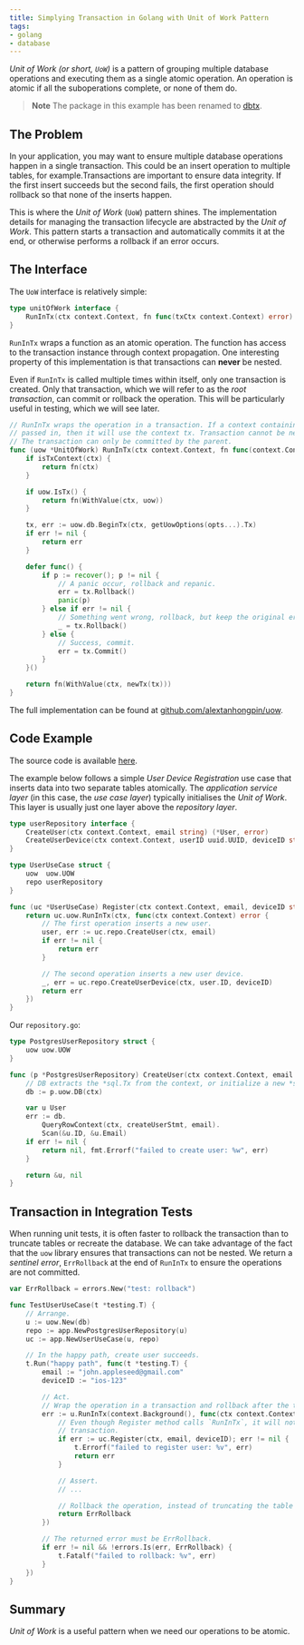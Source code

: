 ```yaml
---
title: Simplying Transaction in Golang with Unit of Work Pattern
tags:
- golang
- database
---
```


_Unit of Work (or short, `UoW`)_ is a pattern of grouping multiple database operations and executing them as a single atomic operation. An operation is atomic if all the suboperations complete, or none of them do.

> **Note**
> The package in this example has been renamed to [dbtx](https://github.com/alextanhongpin/dbtx).

## The Problem

In your application, you may want to ensure multiple database operations happen in a single transaction. This could be an insert operation to multiple tables, for example.Transactions are important to ensure data integrity. If the first insert succeeds but the second fails, the first operation should rollback so that none of the inserts happen.

This is where the _Unit of Work_ (`UoW`) pattern shines. The implementation details for managing the transaction lifecycle are abstracted by the _Unit of Work_. This pattern starts a transaction and automatically commits it at the end, or otherwise performs a rollback if an error occurs.

## The Interface

The `UoW` interface is relatively simple:

```go
type unitOfWork interface {
	RunInTx(ctx context.Context, fn func(txCtx context.Context) error) error
}
```

`RunInTx` wraps a function as an atomic operation. The function has access to the transaction instance through context propagation. One interesting property of this implementation is that transactions can __never__ be nested.

Even if `RunInTx` is called multiple times within itself, only one transaction is created. Only that transaction, which we will refer to as the _root transaction_, can commit or rollback the operation. This will be particularly useful in testing, which we will see later.

```go
// RunInTx wraps the operation in a transaction. If a context containing tx is
// passed in, then it will use the context tx. Transaction cannot be nested.
// The transaction can only be committed by the parent.
func (uow *UnitOfWork) RunInTx(ctx context.Context, fn func(context.Context) error, opts ...Option) (err error) {
	if isTxContext(ctx) {
		return fn(ctx)
	}

	if uow.IsTx() {
		return fn(WithValue(ctx, uow))
	}

	tx, err := uow.db.BeginTx(ctx, getUowOptions(opts...).Tx)
	if err != nil {
		return err
	}

	defer func() {
		if p := recover(); p != nil {
			// A panic occur, rollback and repanic.
			err = tx.Rollback()
			panic(p)
		} else if err != nil {
			// Something went wrong, rollback, but keep the original error.
			_ = tx.Rollback()
		} else {
			// Success, commit.
			err = tx.Commit()
		}
	}()

	return fn(WithValue(ctx, newTx(tx)))
}
```

The full implementation can be found at [github.com/alextanhongpin/uow](https://github.com/alextanhongpin/uow).


## Code Example

The source code is available [here](https://github.com/alextanhongpin/go-unit-of-work).

The example below follows a simple _User Device Registration_ use case that inserts data into two separate tables atomically. The _application service layer_ (in this case, the _use case layer_) typically initialises the _Unit of Work_. This layer is usually just one layer above the _repository layer_.

```go
type userRepository interface {
	CreateUser(ctx context.Context, email string) (*User, error)
	CreateUserDevice(ctx context.Context, userID uuid.UUID, deviceID string) (*UserDevice, error)
}

type UserUseCase struct {
	uow  uow.UOW
	repo userRepository
}

func (uc *UserUseCase) Register(ctx context.Context, email, deviceID string) error {
	return uc.uow.RunInTx(ctx, func(ctx context.Context) error {
		// The first operation inserts a new user.
		user, err := uc.repo.CreateUser(ctx, email)
		if err != nil {
			return err
		}

		// The second operation inserts a new user device.
		_, err = uc.repo.CreateUserDevice(ctx, user.ID, deviceID)
		return err
	})
}
```

Our `repository.go`:

```go
type PostgresUserRepository struct {
	uow uow.UOW
}

func (p *PostgresUserRepository) CreateUser(ctx context.Context, email string) (*User, error) {
	// DB extracts the *sql.Tx from the context, or initialize a new *sql.DB.
	db := p.uow.DB(ctx)

	var u User
	err := db.
		QueryRowContext(ctx, createUserStmt, email).
		Scan(&u.ID, &u.Email)
	if err != nil {
		return nil, fmt.Errorf("failed to create user: %w", err)
	}

	return &u, nil
}
```

## Transaction in Integration Tests

When running unit tests, it is often faster to rollback the transaction than to truncate tables or recreate the database. We can take advantage of the fact that the `uow` library ensures that transactions can not be nested. We return a _sentinel error_, `ErrRollback` at the end of `RunInTx` to ensure the operations are not committed.

```go
var ErrRollback = errors.New("test: rollback")

func TestUserUseCase(t *testing.T) {
	// Arrange.
	u := uow.New(db)
	repo := app.NewPostgresUserRepository(u)
	uc := app.NewUserUseCase(u, repo)

	// In the happy path, create user succeeds.
	t.Run("happy path", func(t *testing.T) {
		email := "john.appleseed@gmail.com"
		deviceID := "ios-123"

		// Act.
		// Wrap the operation in a transaction and rollback after the test complete.
		err := u.RunInTx(context.Background(), func(ctx context.Context) error {
			// Even though Register method calls `RunInTx`, it will not create a new
			// transaction.
			if err := uc.Register(ctx, email, deviceID); err != nil {
				t.Errorf("failed to register user: %v", err)
				return err
			}

			// Assert.
			// ...

			// Rollback the operation, instead of truncating the table for every tests.
			return ErrRollback
		})

		// The returned error must be ErrRollback.
		if err != nil && !errors.Is(err, ErrRollback) {
			t.Fatalf("failed to rollback: %v", err)
		}
	})
}
```


## Summary

_Unit of Work_ is a useful pattern when we need our operations to be atomic.
